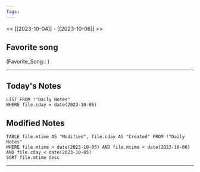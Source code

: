 ```yaml
---
Tags:
---
```

<< [[2023-10-04]] - [[2023-10-06]] >>
## Favorite song
(Favorite_Song:: )

___
## Today's Notes
```dataview
LIST FROM !"Daily Notes"
WHERE file.cday = date(2023-10-05)
```
## Modified Notes
```dataview
TABLE file.mtime AS "Modified", file.cday AS "Created" FROM !"Daily Notes" 
WHERE file.mtime > date(2023-10-05) AND file.mtime < date(2023-10-06) AND file.cday < date(2023-10-05)
SORT file.mtime desc
```
___
